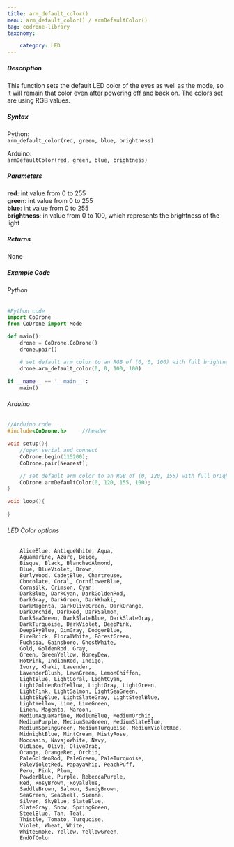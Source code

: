 ```yaml
---
title: arm_default_color()
menu: arm_default_color() / armDefaultColor()
tag: codrone-library
taxonomy:

	category: LED
---
```


##### Description

This function sets the default LED color of the eyes as well as the mode, so it will remain that color even after powering off and back on. The colors set are using RGB values.

##### Syntax

Python:<br />
```arm_default_color(red, green, blue, brightness)```<br />

Arduino:<br />
```armDefaultColor(red, green, blue, brightness)```

##### Parameters

**red:** int value from 0 to 255<br/>
**green**: int value from 0 to 255<br/>
**blue**: int value from 0 to 255<br/>
**brightness**: in value from 0 to 100, which represents the brightness of the light<br />

##### Returns

None

##### Example Code
###### Python
```python
#Python code
import CoDrone
from CoDrone import Mode

def main():
	drone = CoDrone.CoDrone()
	drone.pair()

    # set default arm color to an RGB of (0, 0, 100) with full brightness
	drone.arm_default_color(0, 0, 100, 100)
	
if __name__ == '__main__':
	main()

```
###### Arduino
```c
//Arduino code
#include<CoDrone.h>		//header

void setup(){
	//open serial and connect
	CoDrone.begin(115200);
	CoDrone.pair(Nearest);

    // set default arm color to an RGB of (0, 120, 155) with full brightness
	CoDrone.armDefaultColor(0, 120, 155, 100);
}

void loop(){
	
}
```
###### LED Color options
```
	AliceBlue, AntiqueWhite, Aqua,
    Aquamarine, Azure, Beige,
    Bisque, Black, BlanchedAlmond,
    Blue, BlueViolet, Brown,
    BurlyWood, CadetBlue, Chartreuse,
    Chocolate, Coral, CornflowerBlue,
    Cornsilk, Crimson, Cyan,
    DarkBlue, DarkCyan, DarkGoldenRod,
    DarkGray, DarkGreen, DarkKhaki,
    DarkMagenta, DarkOliveGreen, DarkOrange,
    DarkOrchid, DarkRed, DarkSalmon,
    DarkSeaGreen, DarkSlateBlue, DarkSlateGray,
    DarkTurquoise, DarkViolet, DeepPink,
    DeepSkyBlue, DimGray, DodgerBlue,
    FireBrick, FloralWhite, ForestGreen,
    Fuchsia, Gainsboro, GhostWhite,
    Gold, GoldenRod, Gray,
    Green, GreenYellow, HoneyDew,
    HotPink, IndianRed, Indigo,
    Ivory, Khaki, Lavender,
    LavenderBlush, LawnGreen, LemonChiffon,
    LightBlue, LightCoral, LightCyan,
    LightGoldenRodYellow, LightGray, LightGreen,
    LightPink, LightSalmon, LightSeaGreen,
    LightSkyBlue, LightSlateGray, LightSteelBlue,
    LightYellow, Lime, LimeGreen,
    Linen, Magenta, Maroon,
    MediumAquaMarine, MediumBlue, MediumOrchid,
    MediumPurple, MediumSeaGreen, MediumSlateBlue,
    MediumSpringGreen, MediumTurquoise, MediumVioletRed,
    MidnightBlue, MintCream, MistyRose,
    Moccasin, NavajoWhite, Navy,
    OldLace, Olive, OliveDrab,
    Orange, OrangeRed, Orchid,
    PaleGoldenRod, PaleGreen, PaleTurquoise,
    PaleVioletRed, PapayaWhip, PeachPuff,
    Peru, Pink, Plum,
    PowderBlue, Purple, RebeccaPurple,
    Red, RosyBrown, RoyalBlue,
    SaddleBrown, Salmon, SandyBrown,
    SeaGreen, SeaShell, Sienna,
    Silver, SkyBlue, SlateBlue,
    SlateGray, Snow, SpringGreen,
    SteelBlue, Tan, Teal,
    Thistle, Tomato, Turquoise,
    Violet, Wheat, White,
    WhiteSmoke, Yellow, YellowGreen,
    EndOfColor
```